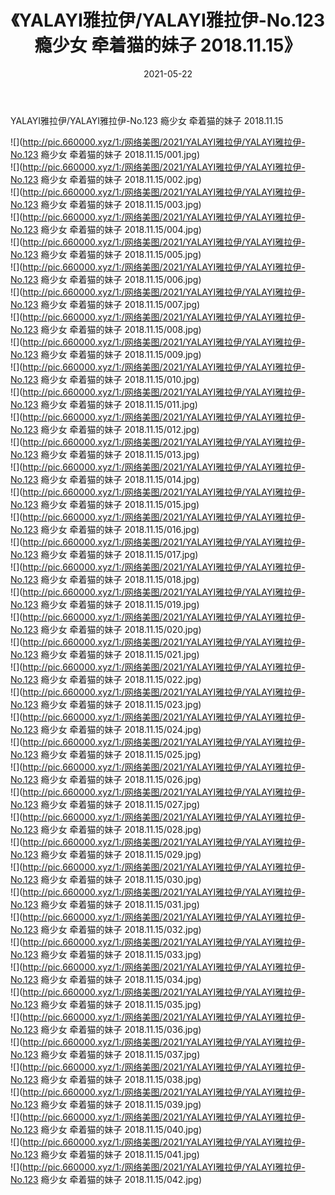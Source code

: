 ﻿---
layout: post
title:  《YALAYI雅拉伊/YALAYI雅拉伊-No.123 瘾少女 牵着猫的妹子 2018.11.15》
date:   2021-05-22
img: http://pic.660000.xyz/1:/网络美图/2021/YALAYI雅拉伊/YALAYI雅拉伊-No.123 瘾少女 牵着猫的妹子 2018.11.15/000.jpg
categories: [美女, 清纯, 唯美]
---

YALAYI雅拉伊/YALAYI雅拉伊-No.123 瘾少女 牵着猫的妹子 2018.11.15

 ![](http://pic.660000.xyz/1:/网络美图/2021/YALAYI雅拉伊/YALAYI雅拉伊-No.123 瘾少女 牵着猫的妹子 2018.11.15/001.jpg) <br>![](http://pic.660000.xyz/1:/网络美图/2021/YALAYI雅拉伊/YALAYI雅拉伊-No.123 瘾少女 牵着猫的妹子 2018.11.15/002.jpg) <br>![](http://pic.660000.xyz/1:/网络美图/2021/YALAYI雅拉伊/YALAYI雅拉伊-No.123 瘾少女 牵着猫的妹子 2018.11.15/003.jpg) <br>![](http://pic.660000.xyz/1:/网络美图/2021/YALAYI雅拉伊/YALAYI雅拉伊-No.123 瘾少女 牵着猫的妹子 2018.11.15/004.jpg) <br>![](http://pic.660000.xyz/1:/网络美图/2021/YALAYI雅拉伊/YALAYI雅拉伊-No.123 瘾少女 牵着猫的妹子 2018.11.15/005.jpg) <br>![](http://pic.660000.xyz/1:/网络美图/2021/YALAYI雅拉伊/YALAYI雅拉伊-No.123 瘾少女 牵着猫的妹子 2018.11.15/006.jpg) <br>![](http://pic.660000.xyz/1:/网络美图/2021/YALAYI雅拉伊/YALAYI雅拉伊-No.123 瘾少女 牵着猫的妹子 2018.11.15/007.jpg) <br>![](http://pic.660000.xyz/1:/网络美图/2021/YALAYI雅拉伊/YALAYI雅拉伊-No.123 瘾少女 牵着猫的妹子 2018.11.15/008.jpg) <br>![](http://pic.660000.xyz/1:/网络美图/2021/YALAYI雅拉伊/YALAYI雅拉伊-No.123 瘾少女 牵着猫的妹子 2018.11.15/009.jpg) <br>![](http://pic.660000.xyz/1:/网络美图/2021/YALAYI雅拉伊/YALAYI雅拉伊-No.123 瘾少女 牵着猫的妹子 2018.11.15/010.jpg) <br>![](http://pic.660000.xyz/1:/网络美图/2021/YALAYI雅拉伊/YALAYI雅拉伊-No.123 瘾少女 牵着猫的妹子 2018.11.15/011.jpg) <br>![](http://pic.660000.xyz/1:/网络美图/2021/YALAYI雅拉伊/YALAYI雅拉伊-No.123 瘾少女 牵着猫的妹子 2018.11.15/012.jpg) <br>![](http://pic.660000.xyz/1:/网络美图/2021/YALAYI雅拉伊/YALAYI雅拉伊-No.123 瘾少女 牵着猫的妹子 2018.11.15/013.jpg) <br>![](http://pic.660000.xyz/1:/网络美图/2021/YALAYI雅拉伊/YALAYI雅拉伊-No.123 瘾少女 牵着猫的妹子 2018.11.15/014.jpg) <br>![](http://pic.660000.xyz/1:/网络美图/2021/YALAYI雅拉伊/YALAYI雅拉伊-No.123 瘾少女 牵着猫的妹子 2018.11.15/015.jpg) <br>![](http://pic.660000.xyz/1:/网络美图/2021/YALAYI雅拉伊/YALAYI雅拉伊-No.123 瘾少女 牵着猫的妹子 2018.11.15/016.jpg) <br>![](http://pic.660000.xyz/1:/网络美图/2021/YALAYI雅拉伊/YALAYI雅拉伊-No.123 瘾少女 牵着猫的妹子 2018.11.15/017.jpg) <br>![](http://pic.660000.xyz/1:/网络美图/2021/YALAYI雅拉伊/YALAYI雅拉伊-No.123 瘾少女 牵着猫的妹子 2018.11.15/018.jpg) <br>![](http://pic.660000.xyz/1:/网络美图/2021/YALAYI雅拉伊/YALAYI雅拉伊-No.123 瘾少女 牵着猫的妹子 2018.11.15/019.jpg) <br>![](http://pic.660000.xyz/1:/网络美图/2021/YALAYI雅拉伊/YALAYI雅拉伊-No.123 瘾少女 牵着猫的妹子 2018.11.15/020.jpg) <br>![](http://pic.660000.xyz/1:/网络美图/2021/YALAYI雅拉伊/YALAYI雅拉伊-No.123 瘾少女 牵着猫的妹子 2018.11.15/021.jpg) <br>![](http://pic.660000.xyz/1:/网络美图/2021/YALAYI雅拉伊/YALAYI雅拉伊-No.123 瘾少女 牵着猫的妹子 2018.11.15/022.jpg) <br>![](http://pic.660000.xyz/1:/网络美图/2021/YALAYI雅拉伊/YALAYI雅拉伊-No.123 瘾少女 牵着猫的妹子 2018.11.15/023.jpg) <br>![](http://pic.660000.xyz/1:/网络美图/2021/YALAYI雅拉伊/YALAYI雅拉伊-No.123 瘾少女 牵着猫的妹子 2018.11.15/024.jpg) <br>![](http://pic.660000.xyz/1:/网络美图/2021/YALAYI雅拉伊/YALAYI雅拉伊-No.123 瘾少女 牵着猫的妹子 2018.11.15/025.jpg) <br>![](http://pic.660000.xyz/1:/网络美图/2021/YALAYI雅拉伊/YALAYI雅拉伊-No.123 瘾少女 牵着猫的妹子 2018.11.15/026.jpg) <br>![](http://pic.660000.xyz/1:/网络美图/2021/YALAYI雅拉伊/YALAYI雅拉伊-No.123 瘾少女 牵着猫的妹子 2018.11.15/027.jpg) <br>![](http://pic.660000.xyz/1:/网络美图/2021/YALAYI雅拉伊/YALAYI雅拉伊-No.123 瘾少女 牵着猫的妹子 2018.11.15/028.jpg) <br>![](http://pic.660000.xyz/1:/网络美图/2021/YALAYI雅拉伊/YALAYI雅拉伊-No.123 瘾少女 牵着猫的妹子 2018.11.15/029.jpg) <br>![](http://pic.660000.xyz/1:/网络美图/2021/YALAYI雅拉伊/YALAYI雅拉伊-No.123 瘾少女 牵着猫的妹子 2018.11.15/030.jpg) <br>![](http://pic.660000.xyz/1:/网络美图/2021/YALAYI雅拉伊/YALAYI雅拉伊-No.123 瘾少女 牵着猫的妹子 2018.11.15/031.jpg) <br>![](http://pic.660000.xyz/1:/网络美图/2021/YALAYI雅拉伊/YALAYI雅拉伊-No.123 瘾少女 牵着猫的妹子 2018.11.15/032.jpg) <br>![](http://pic.660000.xyz/1:/网络美图/2021/YALAYI雅拉伊/YALAYI雅拉伊-No.123 瘾少女 牵着猫的妹子 2018.11.15/033.jpg) <br>![](http://pic.660000.xyz/1:/网络美图/2021/YALAYI雅拉伊/YALAYI雅拉伊-No.123 瘾少女 牵着猫的妹子 2018.11.15/034.jpg) <br>![](http://pic.660000.xyz/1:/网络美图/2021/YALAYI雅拉伊/YALAYI雅拉伊-No.123 瘾少女 牵着猫的妹子 2018.11.15/035.jpg) <br>![](http://pic.660000.xyz/1:/网络美图/2021/YALAYI雅拉伊/YALAYI雅拉伊-No.123 瘾少女 牵着猫的妹子 2018.11.15/036.jpg) <br>![](http://pic.660000.xyz/1:/网络美图/2021/YALAYI雅拉伊/YALAYI雅拉伊-No.123 瘾少女 牵着猫的妹子 2018.11.15/037.jpg) <br>![](http://pic.660000.xyz/1:/网络美图/2021/YALAYI雅拉伊/YALAYI雅拉伊-No.123 瘾少女 牵着猫的妹子 2018.11.15/038.jpg) <br>![](http://pic.660000.xyz/1:/网络美图/2021/YALAYI雅拉伊/YALAYI雅拉伊-No.123 瘾少女 牵着猫的妹子 2018.11.15/039.jpg) <br>![](http://pic.660000.xyz/1:/网络美图/2021/YALAYI雅拉伊/YALAYI雅拉伊-No.123 瘾少女 牵着猫的妹子 2018.11.15/040.jpg) <br>![](http://pic.660000.xyz/1:/网络美图/2021/YALAYI雅拉伊/YALAYI雅拉伊-No.123 瘾少女 牵着猫的妹子 2018.11.15/041.jpg) <br>![](http://pic.660000.xyz/1:/网络美图/2021/YALAYI雅拉伊/YALAYI雅拉伊-No.123 瘾少女 牵着猫的妹子 2018.11.15/042.jpg) <br>
